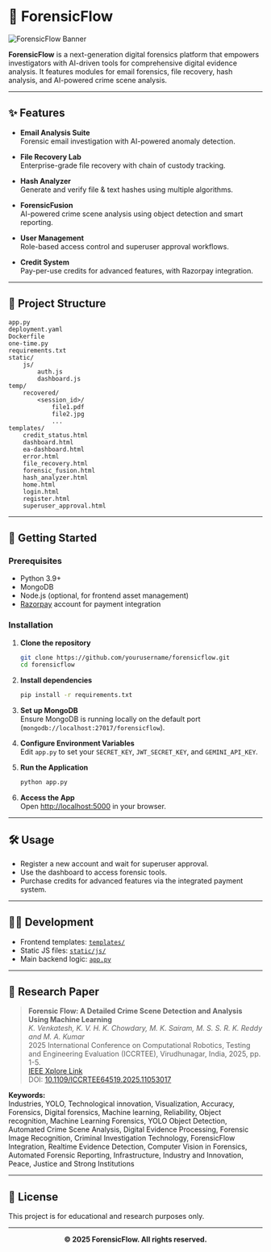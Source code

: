 # 🚀 ForensicFlow

![ForensicFlow Banner](https://i.ibb.co/M6YRGky/19199152-1.png)

**ForensicFlow** is a next-generation digital forensics platform that empowers investigators with AI-driven tools for comprehensive digital evidence analysis. It features modules for email forensics, file recovery, hash analysis, and AI-powered crime scene analysis.

---

## ✨ Features

- **Email Analysis Suite**  
  Forensic email investigation with AI-powered anomaly detection.

- **File Recovery Lab**  
  Enterprise-grade file recovery with chain of custody tracking.

- **Hash Analyzer**  
  Generate and verify file & text hashes using multiple algorithms.

- **ForensicFusion**  
  AI-powered crime scene analysis using object detection and smart reporting.

- **User Management**  
  Role-based access control and superuser approval workflows.

- **Credit System**  
  Pay-per-use credits for advanced features, with Razorpay integration.

---

## 📂 Project Structure

```
app.py
deployment.yaml
Dockerfile
one-time.py
requirements.txt
static/
    js/
        auth.js
        dashboard.js
temp/
    recovered/
        <session_id>/
            file1.pdf
            file2.jpg
            ...
templates/
    credit_status.html
    dashboard.html
    ea-dashboard.html
    error.html
    file_recovery.html
    forensic_fusion.html
    hash_analyzer.html
    home.html
    login.html
    register.html
    superuser_approval.html
```

---

## 🚦 Getting Started

### Prerequisites

- Python 3.9+
- MongoDB
- Node.js (optional, for frontend asset management)
- [Razorpay](https://razorpay.com/) account for payment integration

### Installation

1. **Clone the repository**
    ```sh
    git clone https://github.com/yourusername/forensicflow.git
    cd forensicflow
    ```

2. **Install dependencies**
    ```sh
    pip install -r requirements.txt
    ```

3. **Set up MongoDB**  
   Ensure MongoDB is running locally on the default port (`mongodb://localhost:27017/forensicflow`).

4. **Configure Environment Variables**  
   Edit `app.py` to set your `SECRET_KEY`, `JWT_SECRET_KEY`, and `GEMINI_API_KEY`.

5. **Run the Application**
    ```sh
    python app.py
    ```

6. **Access the App**  
   Open [http://localhost:5000](http://localhost:5000) in your browser.

---

## 🛠️ Usage

- Register a new account and wait for superuser approval.
- Use the dashboard to access forensic tools.
- Purchase credits for advanced features via the integrated payment system.

---

## 🧑‍💻 Development

- Frontend templates: [`templates/`](templates)
- Static JS files: [`static/js/`](static/js)
- Main backend logic: [`app.py`](app.py)

---

## 📑 Research Paper

> **Forensic Flow: A Detailed Crime Scene Detection and Analysis Using Machine Learning**  
> *K. Venkatesh, K. V. H. K. Chowdary, M. K. Sairam, M. S. S. R. K. Reddy and M. A. Kumar*  
> 2025 International Conference on Computational Robotics, Testing and Engineering Evaluation (ICCRTEE), Virudhunagar, India, 2025, pp. 1-5.  
> [IEEE Xplore Link](https://ieeexplore.ieee.org/document/11053017)  
> DOI: [10.1109/ICCRTEE64519.2025.11053017](https://doi.org/10.1109/ICCRTEE64519.2025.11053017)

**Keywords:**  
Industries, YOLO, Technological innovation, Visualization, Accuracy, Forensics, Digital forensics, Machine learning, Reliability, Object recognition, Machine Learning Forensics, YOLO Object Detection, Automated Crime Scene Analysis, Digital Evidence Processing, Forensic Image Recognition, Criminal Investigation Technology, ForensicFlow Integration, Realtime Evidence Detection, Computer Vision in Forensics, Automated Forensic Reporting, Infrastructure, Industry and Innovation, Peace, Justice and Strong Institutions

---

## 📄 License

This project is for educational and research purposes only.

---

<p align="center">
  <b>© 2025 ForensicFlow. All rights reserved.</b>
</p>